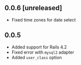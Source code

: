 ## 0.0.6 [unreleased]

- Fixed time zones for date select

## 0.0.5

- Added support for Rails 4.2
- Fixed error with `mysql2` adapter
- Added `user_class` option

